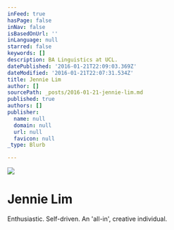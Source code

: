 ```yaml
---
inFeed: true
hasPage: false
inNav: false
isBasedOnUrl: ''
inLanguage: null
starred: false
keywords: []
description: BA Linguistics at UCL.
datePublished: '2016-01-21T22:09:03.369Z'
dateModified: '2016-01-21T22:07:31.534Z'
title: Jennie Lim
author: []
sourcePath: _posts/2016-01-21-jennie-lim.md
published: true
authors: []
publisher:
  name: null
  domain: null
  url: null
  favicon: null
_type: Blurb

---
```

![](https://s3-us-west-2.amazonaws.com/the-grid-img/p/0f1f6d2bb7e49695db3e19159aff417f2f8d462b.jpg)

# Jennie Lim

Enthusiastic. Self-driven. An 'all-in', creative individual.